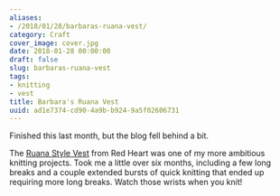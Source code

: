 ```yaml
---
aliases:
- /2018/01/28/barbaras-ruana-vest/
category: Craft
cover_image: cover.jpg
date: 2018-01-28 00:00:00
draft: false
slug: barbaras-ruana-vest
tags:
- knitting
- vest
title: Barbara's Ruana Vest
uuid: ad1e7374-cd90-4a9b-b924-9a5f02606731
---
```


Finished this last month, but the blog fell behind a bit.
<!--more-->

The [Ruana Style Vest][] from Red Heart was one of my more ambitious knitting projects. Took me a little over
six months, including a few long breaks and a couple extended bursts of quick knitting that ended up requiring
more long breaks. Watch those wrists when you knit!

[Ruana Style Vest]: http://www.redheart.com/free-patterns/ruana-style-vest